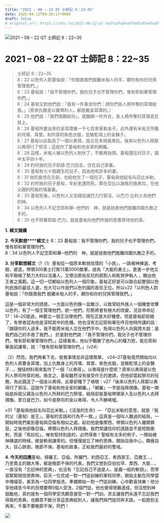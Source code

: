 ```yaml
---
title: "2021 – 08 – 22 QT 士師記 8：22~35"
date: 2025-04-12T04:26:17+0800
draft: false
# original_url: https://cmtc.tw/2021-08-22-qt-%e5%a3%ab%e5%b8%ab%e8%a8%98-8%ef%bc%9a2235
---
```


![2021 – 08 – 22 QT 士師記 8：22\~35](/images/qt.jpg   "2021 – 08 – 22 QT 士師記 8：22\~35")

# 2021 – 08 – 22 QT 士師記 8：22\~35

> 士師記 8：22\~35  
> 8：22 以色列人對基甸說：「你既救我們脫離米甸人的手，願你和你的兒孫管理我們。」  
> 8：23 基甸說：「我不管理你們，我的兒子也不管理你們，惟有耶和華管理你們。」  
> 8：24 基甸又對他們說：「我有一件事求你們：請你們各人將所奪的耳環給我。」（原來仇敵是以實瑪利人，都是戴金耳環的。）  
> 8：25 他們說：「我們情願給你」，就鋪開一件外衣，各人將所奪的耳環丟在其上。  
> 8：26 基甸所要出來的金耳環重一千七百舍客勒金子。此外還有米甸王所戴的月環、耳墜，和所穿的紫色衣服，並駱駝項上的金鍊子。  
> 8：27 基甸以此製造了一個以弗得，設立在本城俄弗拉。後來以色列人拜那以弗得行了邪淫；這就作了基甸和他全家的網羅。  
> 8：28 這樣，米甸人被以色列人制伏了，不敢再抬頭。基甸還在的日子，國中太平四十年。  
> 8：29 約阿施的兒子耶路‧巴力回去，住在自己家裏。  
> 8：30 基甸有七十個親生的兒子，因為他有許多的妻。  
> 8：31 他的妾住在示劍，也給他生了一個兒子。基甸與他起名叫亞比米勒。  
> 8：32 約阿施的兒子基甸，年紀老邁而死，葬在亞比以謝族的俄弗拉，在他父親約阿施的墳墓裏。  
> 8：33 基甸死後，以色列人又去隨從諸巴力行邪淫，以巴力‧比利士為他們的神。  
> 8：34 以色列人不記念耶和華─他們的　神，就是拯救他們脫離四圍仇敵之手的，  
> 8：35 也不照著耶路‧巴力，就是基甸向他們所施的恩惠厚待他的家。

**1.** **經文誦讀**

**2. 今天默想****經文**士 8：23 基甸說：我不管理你們，我的兒子也不管理你們，惟有耶和華管理你們。  
8：34 以色列人不記念耶和華─他們的　神，就是拯救他們脫離四圍仇敵之手的。

**3. 分享默想經文**（1（1）基甸從一個原本軟弱怯懦的「小民」，一路被神揀選、考驗、塑造，帶領300勇士打敗13萬5000敵軍，成為「大能的勇士」。更進一步他又和平聯絡了勢力大的以法蓮人，又懲治那些反抗的疏割人和毗努伊勒人 ，顯出他王者之風範。這一切一切都給以色列人一個印象，基甸正好是可以聯合起整個以色列民族的最佳人選，也大可以作我們以色列國的首任王位。所以v22「以列色人對基甸說：「你既救我們 脫離米甸人的手，願你和你的兒孫管理我們。」

這是一個非常大的誘惑，一方面以色列像一盆散沙，以致常給外族人一個機會攻擊以色列，有了一個王管理他們，統一他們，形勢將會有極大的改變，況且申命記17：14\~20提過，神要立一個王治理他們，現在正是大好機會。但是基甸卻拒絕了，有學者認為他是深知其中的危機，他也沒有忘記耶和華在呼召他時所講的話：「跟隨你的人過多，我不能將米甸人交在他們手中，免得以色列人向我誇大說：是我們自己的手救了我們。」 於是對他們說：「我不管理你們，我兒子也不管理你們，惟有耶和華管理你們。」這樣看來，他似乎戰勝了他內心的權力慾，能在耶和華面前謙卑，說：「惟有耶和華管理你們。」（v24）

（2）然而，我們再看下去，發覺事情並非這樣簡單。 v24\~27基甸竟然開始向以色列人索要金耳環，加上仇敵身上的月環、耳墜、紫色衣服，並駱駝項上的金鍊子…，搜括材料用來製作了一個「以弗得」。以弗得是什麼呢？原來以弗得是以色列人祭司所穿的袍。換言之，基甸雖然沒有接受作王的邀請，但他卻當起祭司的任務，為此鑄造了一個金以弗得。此舉卻種下了禍根：v27「後來以色列人拜那以弗得行了邪淫，這就作了基甸和他全家的網羅。」「網羅」一字是指拜偶像。基甸一開始是拆毀父親及以色列人所拜的巴力祭壇，結局卻是基甸帶領家人及以色列人去拜偶像。昔日是巴力，如今是祭司的金以弗得，令人不勝唏噓。

v31「基甸與他起名叫亞比米勒。」《活潑的生命》— 「亞比米勒的意思，就是『我的父（基甸）是王』。基甸的言語和行為不一致。」這真是一個叫人難過的結局，一開始時我們看到基甸與亞倫有相似之處。起初他是像摩西，帶領以色列人離開罪惡，之後他卻像亞倫，帶領以色列人拜偶像。我們常講信仰的道路並不是短跑衝刺，而是「馬拉松」，唯有堅持到底的，必然得救！聖經有太多的例子，一開始被神揀選的時候，總是軟弱謙卑的。但慢慢就忘了神的恩典，開始自我中心，驕傲自大，狂心跌倒，晚節不保。基甸的故事，正給我們最好的警戒。

**4. 今天的回應**基甸、掃羅王、亞倫、所羅門、約西亞王、希西家王、亞撒王…，乃至賣主的猶大等，都是晚節不保的代表。我們又想到亞伯拉罕、摩西、大衛…，一直沒有「忘記神的恩典」，也沒有「忘記自己不過是人、是蟲一般的軟弱」，而學習緊緊相信倚靠神。前天一位完成一對一門徒訓練的軍校同學，開始主動在同學當中傳福音，甚至為一位同學施洗，準備開始一對一門徒訓練，心中歡喜快樂！他分享他禱告今年的目標要帶5個人受洗、2個門徒，他也覺得很難達成，但沒想到神鼓勵他，真的就有一個同學受洗願意接受一對一門訓。求主讓我們永遠不忘記我們得救的恩典，也願意不斷分享這恩典給別人，讓我們與門徒同奔天路，一起跑到主再來，千萬不要晚節不保，阿們！

![](/images/20210823.jpg)